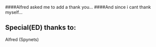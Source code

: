 ####Alfred asked me to add a thank you...
####And since i cant thank myself...

## Special(ED) thanks to:
Alfred (Spynets)
